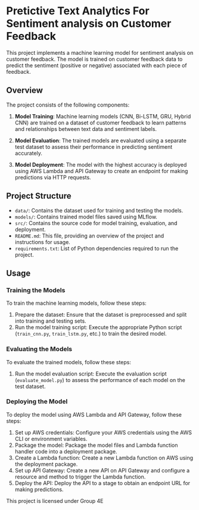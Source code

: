 # Pretictive Text Analytics For Sentiment analysis on Customer Feedback

This project implements a machine learning model for sentiment analysis on customer feedback. The model is trained on customer feedback data to predict the sentiment (positive or negative) associated with each piece of feedback.

## Overview

The project consists of the following components:

1. **Model Training**: Machine learning models (CNN, Bi-LSTM, GRU, Hybrid CNN) are trained on a dataset of customer feedback to learn patterns and relationships between text data and sentiment labels.

2. **Model Evaluation**: The trained models are evaluated using a separate test dataset to assess their performance in predicting sentiment accurately.

3. **Model Deployment**: The model with the highest accuracy is deployed using AWS Lambda and API Gateway to create an endpoint for making predictions via HTTP requests.

## Project Structure

- `data/`: Contains the dataset used for training and testing the models.
- `models/`: Contains trained model files saved using MLflow.
- `src/`: Contains the source code for model training, evaluation, and deployment.
- `README.md`: This file, providing an overview of the project and instructions for usage.
- `requirements.txt`: List of Python dependencies required to run the project.

## Usage

### Training the Models

To train the machine learning models, follow these steps:

1. Prepare the dataset: Ensure that the dataset is preprocessed and split into training and testing sets.
2. Run the model training script: Execute the appropriate Python script (`train_cnn.py`, `train_lstm.py`, etc.) to train the desired model.

### Evaluating the Models

To evaluate the trained models, follow these steps:

1. Run the model evaluation script: Execute the evaluation script (`evaluate_model.py`) to assess the performance of each model on the test dataset.

### Deploying the Model

To deploy the model using AWS Lambda and API Gateway, follow these steps:

1. Set up AWS credentials: Configure your AWS credentials using the AWS CLI or environment variables.
2. Package the model: Package the model files and Lambda function handler code into a deployment package.
3. Create a Lambda function: Create a new Lambda function on AWS using the deployment package.
4. Set up API Gateway: Create a new API on API Gateway and configure a resource and method to trigger the Lambda function.
5. Deploy the API: Deploy the API to a stage to obtain an endpoint URL for making predictions.



This project is licensed under Group 4E
